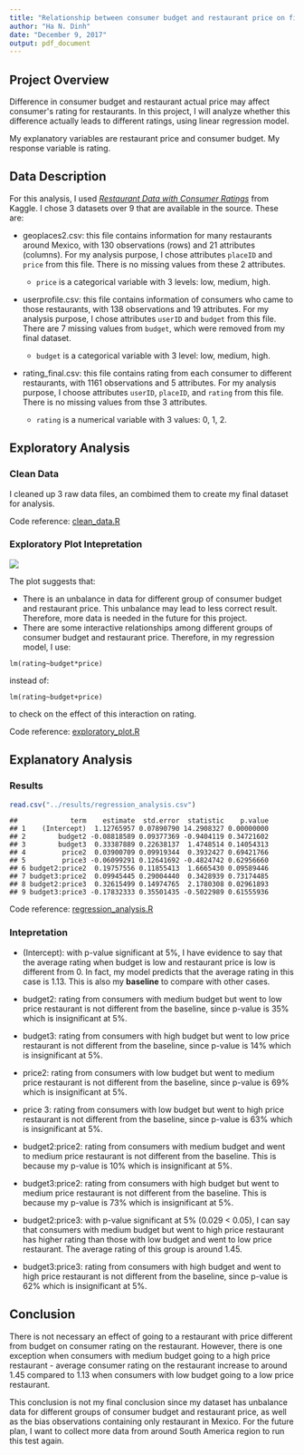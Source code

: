 ```yaml
---
title: "Relationship between consumer budget and restaurant price on final rating"
author: "Ha N. Dinh"
date: "December 9, 2017"
output: pdf_document
---
```




## **Project Overview**
Difference in consumer budget and restaurant actual price may affect consumer's rating for restaurants. In this project, I will analyze whether this difference actually leads to different ratings, using linear regression model. 

My explanatory variables are restaurant price and consumer budget. My response variable is rating.

## Data Description
For this analysis, I used *[Restaurant Data with Consumer Ratings](https://www.kaggle.com/uciml/restaurant-data-with-consumer-ratings)* from Kaggle. I chose 3 datasets over 9 that are available in the source. These are:
- geoplaces2.csv: this file contains information for many restaurants around Mexico, with 130 observations (rows) and 21 attributes (columns). For my analysis purpose, I chose attributes `placeID` and `price` from this file. There is no missing values from these 2 attributes. 
  - `price` is a categorical variable with 3 levels: low, medium, high.

- userprofile.csv: this file contains information of consumers who came to those restaurants, with 138 observations and 19 attributes. For my analysis purpose, I chose attributes `userID` and `budget` from this file. There are 7 missing values from `budget`, which were removed from my final dataset.
  - `budget` is a categorical variable with 3 level: low, medium, high. 

- rating_final.csv: this file contains rating from each consumer to different restaurants, with 1161 observations and 5 attributes. For my analysis purpose, I choose attributes `userID`, `placeID`, and `rating` from this file. There is no missing values from thse 3 attributes. 
  - `rating` is a numerical variable with 3 values: 0, 1, 2.

## **Exploratory Analysis**
### Clean Data
I cleaned up 3 raw data files, an combimed them to create my final dataset for analysis. 

Code reference: [clean_data.R](../src/clean_data.R)

### Exploratory Plot Intepretation 
![](../results/exploratory_plot.jpg)

The plot suggests that:
- There is an unbalance in data for different group of consumer budget and restaurant price. This unbalance may lead to less correct result. Therefore, more data is needed in the future for this project. 
- There are some interactive relationships among different groups of consumer budget and restaurant price. Therefore, in my regression model, I use:

```
lm(rating~budget*price)
```
instead of: 

```
lm(rating~budget+price)
```
to check on the effect of this interaction on rating. 

Code reference: [exploratory_plot.R](../src/exploratory_plot.R)

## **Explanatory Analysis**
### Results


```r
read.csv("../results/regression_analysis.csv")
```

```
##             term    estimate  std.error  statistic    p.value
## 1    (Intercept)  1.12765957 0.07890790 14.2908327 0.00000000
## 2        budget2 -0.08818589 0.09377369 -0.9404119 0.34721602
## 3        budget3  0.33387889 0.22638137  1.4748514 0.14054313
## 4         price2  0.03900709 0.09919344  0.3932427 0.69421766
## 5         price3 -0.06099291 0.12641692 -0.4824742 0.62956660
## 6 budget2:price2  0.19757556 0.11855413  1.6665430 0.09589446
## 7 budget3:price2  0.09945445 0.29004440  0.3428939 0.73174485
## 8 budget2:price3  0.32615499 0.14974765  2.1780308 0.02961893
## 9 budget3:price3 -0.17832333 0.35501435 -0.5022989 0.61555936
```

Code reference: [regression_analysis.R](../src/regression_analysis.R) 

### Intepretation
- (Intercept): with p-value significant at 5%, I have evidence to say that the average rating when budget is low and restaurant price is low is different from 0. In fact, my model predicts that the average rating in this case is 1.13. This is also my **baseline** to compare with other cases. 

- budget2: rating from consumers with medium budget but went to low price restaurant is not different from the baseline, since p-value is 35% which is insignificant at 5%. 

- budget3: rating from consumers with high budget but went to low price restaurant is not different from the baseline, since p-value is 14% which is insignificant at 5%. 

- price2: rating from consumers with low budget but went to medium price restaurant is not different from the baseline, since p-value is 69% which is insignificant at 5%. 

- price 3: rating from consumers with low budget but went to high price restaurant is not different from the baseline, since p-value is 63% which is insignificant at 5%. 

- budget2:price2: rating from consumers with medium budget and went to medium price restaurant is not different from the baseline. This is because my p-value is 10% which is insignificant at 5%. 

- budget3:price2: rating from consumers with high budget but went to medium price restaurant is not different from the baseline. This is because my p-value is 73% which is insignificant at 5%. 

- budget2:price3: with p-value significant at 5% (0.029 < 0.05), I can say that consumers with medium budget but went to high price restaurant has higher rating than those with low budget and went to low price restaurant. The average rating of this group is around 1.45. 

- budget3:price3: rating from consumers with high budget and went to high price restaurant is not different from the baseline, since p-value is 62% which is insignificant at 5%. 

## **Conclusion** 
There is not necessary an effect of going to a restaurant with price different from budget on consumer rating on the restaurant. However, there is one exception when consumers with medium budget going to a high price restaurant - average consumer rating on the restaurant increase to around 1.45 compared to 1.13 when consumers with low budget going to a low price restaurant. 

This conclusion is not my final conclusion since my dataset has unbalance data for different groups of consumer budget and restaurant price, as well as the bias observations containing only restaurant in Mexico. For the future plan, I want to collect more data from around South America region to run this test again. 
